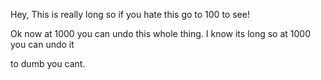 Hey, This is really long so if you hate this go to 100 to see!


















































































































































































































































































































































































































































































































Ok now at 1000 you can undo this whole thing. I know its long so at 1000 you can undo it



















































































































































































































































































































































































































































































































to dumb you cant.
